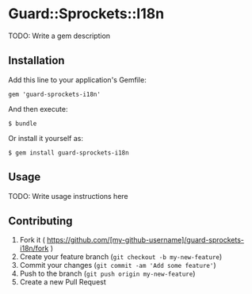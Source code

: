 # Guard::Sprockets::I18n

TODO: Write a gem description

## Installation

Add this line to your application's Gemfile:

    gem 'guard-sprockets-i18n'

And then execute:

    $ bundle

Or install it yourself as:

    $ gem install guard-sprockets-i18n

## Usage

TODO: Write usage instructions here

## Contributing

1. Fork it ( https://github.com/[my-github-username]/guard-sprockets-i18n/fork )
2. Create your feature branch (`git checkout -b my-new-feature`)
3. Commit your changes (`git commit -am 'Add some feature'`)
4. Push to the branch (`git push origin my-new-feature`)
5. Create a new Pull Request
